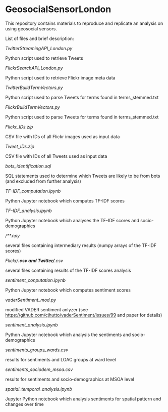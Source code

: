 # GeosocialSensorLondon

This repository contains materials to reproduce and replicate an analysis on using geosocial sensors. 

List of files and brief description:

*TwitterStreamingAPI_London.py*

Python script used to retrieve Tweets

*FlickrSearchAPI_London.py*

Python script used to retrieve Flickr image meta data

*TwitterBuildTermVectors.py*

Python script used to parse Tweets for terms found in terms_stemmed.txt

*FlickrBuildTermVectors.py*

Python script used to parse Tweets for terms found in terms_stemmed.txt

*Flickr_IDs.zip*

CSV file with IDs of all Flickr images used as input data

*Tweet_IDs.zip*

CSV file with IDs of all Tweets used as input data

*bots_identification.sql*

SQL statements used to determine which Tweets are likely to be from bots (and excluded from further analysis)

*TF-IDF_computation.ipynb*

Python Jupyter notebook which computes TF-IDF scores

*TF-IDF_analysis.ipynb*

Python Jupyter notebook which analyses the TF-IDF scores and socio-demographics

*/**.npy*

several files containing intermediary results (numpy arrays of the TF-IDF scores)

*Flickr/**.csv and Twitter/**.csv*

several files containing results of the TF-IDF scores analysis

*sentiment_conputation.ipynb*

Python Jupyter notebook which computes sentiment scores

*vaderSentiment_mod.py*

modified VADER sentiment anlyzer (see https://github.com/cjhutto/vaderSentiment/issues/99 and paper for details)

*sentiment_analysis.ipynb*

Python Jupyter notebook which analysis the sentiments and socio-demographics

*sentiments_groups_wards.csv*

results for sentiments and LOAC groups at ward level

*sentiments_sociodem_msoa.csv*

results for sentiments and socio-demographics at MSOA level

*spatial_temporal_analysis.ipynb*

Jupyter Python notebook which analysis sentiments for spatial pattern and changes over time


